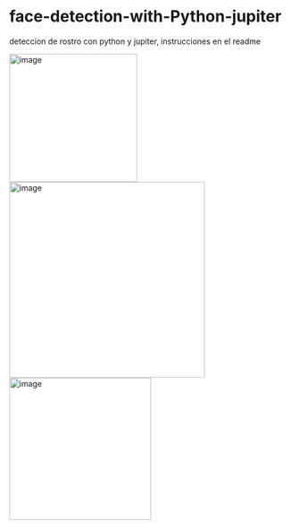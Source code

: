 # face-detection-with-Python-jupiter
deteccion de rostro con python y jupiter, instrucciones en el readme


<img width="229" alt="image" src="https://user-images.githubusercontent.com/111442309/213617553-0789d71a-ec21-4093-ba89-7ea838d67830.png">


<img width="350" alt="image" src="https://user-images.githubusercontent.com/111442309/213617736-212dd06f-7e14-46cb-9ade-4a19d95bb894.png">


<img width="254" alt="image" src="https://user-images.githubusercontent.com/111442309/213617787-f119ad81-84c7-4212-b76e-8e275beea4ce.png">